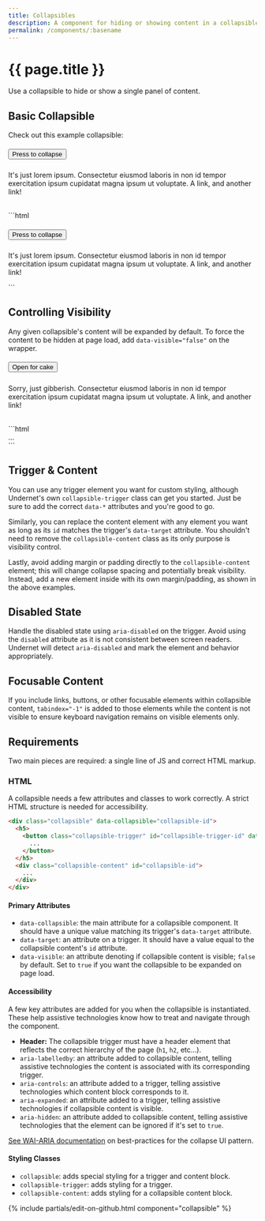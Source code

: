 ```yaml
---
title: Collapsibles
description: A component for hiding or showing content in a collapsible container.
permalink: /components/:basename
---
```


# {{ page.title }}

Use a collapsible to hide or show a single panel of content.

## Basic Collapsible

Check out this example collapsible:

<div class="collapsible" data-collapsible="collapsible-1">
  <h5>
    <button class="collapsible-trigger" id="trigger-1" data-target="collapsible-1">
      Press to collapse
    </button>
  </h5>
  <div class="collapsible-content" id="collapsible-1">
    <p class="has-p">
      It's just lorem ipsum. Consectetur eiusmod laboris in non id tempor exercitation ipsum cupidatat magna ipsum ut voluptate. <a>A link,</a> and <a>another link!</a>
    </p>
  </div>
</div>
<br/>
```html
<div class="collapsible" data-collapsible="collapsible-id">
  <h5>
    <button class="collapsible-trigger" id="collapsible-trigger-id" data-target="collapsible-id">
      Press to collapse
    </button>
  </h5>
  <div class="collapsible-content" id="collapsible-id">
    <p class="has-p">
      It's just lorem ipsum. Consectetur eiusmod laboris in non id tempor exercitation ipsum
      cupidatat magna ipsum ut voluptate. <a>A link,</a> and <a>another link!</a>
    </p>
  </div>
</div>
```

## Controlling Visibility

Any given collapsible's content will be expanded by default. To force the content to be hidden at page load, add `data-visible="false"` on the wrapper.

<div class="collapsible" data-visible="false" data-collapsible="collapsible-2">
  <h5>
    <button class="collapsible-trigger" id="trigger-2" data-target="collapsible-2">
      Open for cake
    </button>
  </h5>
  <div class="collapsible-content" id="collapsible-2">
    <p class="has-p">
      Sorry, just gibberish. Consectetur eiusmod laboris in non id tempor exercitation ipsum cupidatat magna ipsum ut voluptate. <a>A link,</a> and <a>another link!</a>
    </p>
  </div>
</div>
<br/>
```html
<div class="collapsible" data-collapsible="collapsible-id" data-visible="false">
  ...
</div>
```

## Trigger & Content

You can use any trigger element you want for custom styling, although Undernet's own `collapsible-trigger` class can get you started. Just be sure to add the correct `data-*` attributes and you're good to go.

Similarly, you can replace the content element with any element you want as long as its `id` matches the trigger's `data-target` attribute. You shouldn't need to remove the `collapsible-content` class as its only purpose is visibility control.

Lastly, avoid adding margin or padding directly to the `collapsible-content` element; this will change collapse spacing and potentially break visibility. Instead, add a new element inside with its own margin/padding, as shown in the above examples.

## Disabled State

Handle the disabled state using `aria-disabled` on the trigger. Avoid using the `disabled` attribute as it is not consistent between screen readers. Undernet will detect `aria-disabled` and mark the element and behavior appropriately.

## Focusable Content

If you include links, buttons, or other focusable elements within collapsible content, `tabindex="-1"` is added to those elements while the content is not visible to ensure keyboard navigation remains on visible elements only.

## Requirements

Two main pieces are required: a single line of JS and correct HTML markup.

### HTML

A collapsible needs a few attributes and classes to work correctly. A strict HTML structure is needed for accessibility.

```html
<div class="collapsible" data-collapsible="collapsible-id">
  <h5>
    <button class="collapsible-trigger" id="collapsible-trigger-id" data-target="collapsible-id">
      ...
    </button>
  </h5>
  <div class="collapsible-content" id="collapsible-id">
    ...
  </div>
</div>
```

#### Primary Attributes

- `data-collapsible`: the main attribute for a collapsible component. It should have a unique value matching its trigger's `data-target` attribute.
- `data-target`: an attribute on a trigger. It should have a value equal to the collapsible content's `id` attribute.
- `data-visible`: an attribute denoting if collapsible content is visible; `false` by default. Set to `true` if you want the collapsible to be expanded on page load.

#### Accessibility

A few key attributes are added for you when the collapsible is instantiated. These help assistive technologies know how to treat and navigate through the component.

- **Header:** The collapsible trigger must have a header element that reflects the correct hierarchy of the page (`h1`, `h2`, etc...).
- `aria-labelledby`: an attribute added to collapsible content, telling assistive technologies the content is associated with its corresponding trigger.
- `aria-controls`: an attribute added to a trigger, telling assistive technologies which content block corresponds to it.
- `aria-expanded`: an attribute added to a trigger, telling assistive technologies if collapsible content is visible.
- `aria-hidden`: an attribute added to collapsible content, telling assistive technologies that the element can be ignored if it's set to `true`.

[See WAI-ARIA documentation](https://www.w3.org/TR/wai-aria-practices-1.1/examples/accordion/accordion.html) on best-practices for the collapse UI pattern.

#### Styling Classes

- `collapsible`: adds special styling for a trigger and content block.
- `collapsible-trigger`: adds styling for a trigger.
- `collapsible-content`: adds styling for a collapsible content block.

{% include partials/edit-on-github.html component="collapsible" %}
